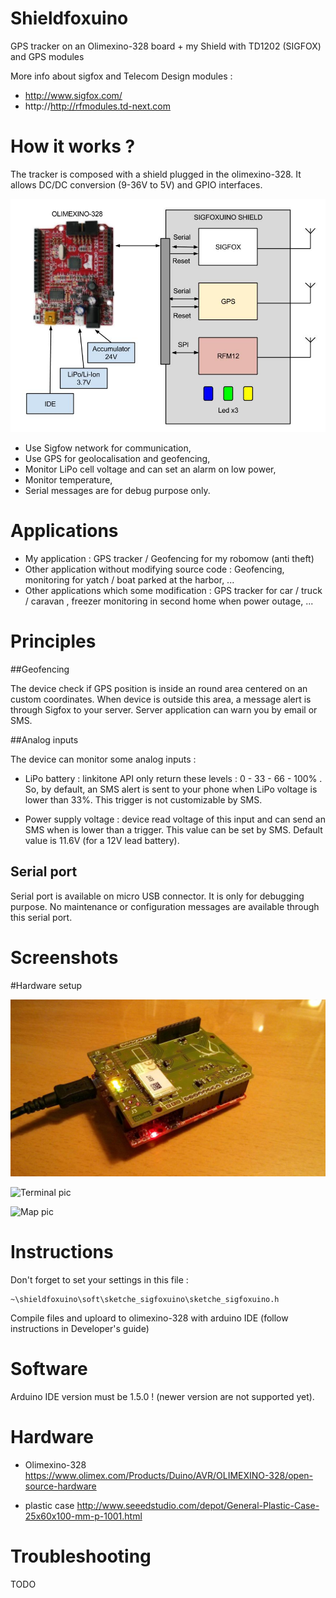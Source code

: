 Shieldfoxuino
============

GPS tracker on an Olimexino-328 board + my Shield with TD1202 (SIGFOX) and GPS modules

More info about sigfox and Telecom Design modules : 

- http://www.sigfox.com/
- http://http://rfmodules.td-next.com



How it works ?
============

The tracker is composed with a shield plugged in the olimexino-328. It allows DC/DC conversion (9-36V to 5V) and GPIO interfaces.

![Shieldfoxuino architecture](/img/Synoptique_SHIELDFOX.jpg)

 * Use Sigfow network for communication,
 * Use GPS for geolocalisation and geofencing,
 * Monitor LiPo cell voltage and can set an alarm on low power,
 * Monitor temperature,
 * Serial messages are for debug purpose only.
 
 
Applications
============ 

 * My application : GPS tracker / Geofencing for my robomow (anti theft)
 * Other application without modifying source code : Geofencing, monitoring for yatch / boat parked at the harbor, ...
 * Other applications which some modification : GPS tracker for car / truck / caravan , freezer monitoring in second home when power outage, ...
 

Principles
============

##Geofencing

The device check if GPS position is inside an round area centered on an custom coordinates.
When device is outside this area, a message alert is through Sigfox to your server. Server application can warn you by email or SMS.

##Analog inputs

The device can monitor some analog inputs :

- LiPo battery : linkitone API only return these levels : 0 - 33 - 66 - 100% . So, by default, an SMS alert is sent to your phone when LiPo voltage is lower than 33%. This trigger is not customizable by SMS.

- Power supply voltage : device read voltage of this input and can send an SMS when is lower than a trigger. This value can be set by SMS. Default value is 11.6V (for a 12V lead battery).

## Serial port

Serial port is available on micro USB connector. It is only for debugging purpose. No maintenance or configuration messages are available through this serial port.

Screenshots
============

#Hardware setup

![shieldfoxuino pic](img/shieldfoxuino.jpg)

![Terminal pic](img/sigfoxuino_terminal)

![Map pic](img/screenshot_map.jpg)


 
Instructions
============

Don't forget to set your settings in this file :

	~\shieldfoxuino\soft\sketche_sigfoxuino\sketche_sigfoxuino.h
	

Compile files and uploard to olimexino-328 with arduino IDE (follow instructions in Developer's guide)


Software
============
Arduino IDE version must be 1.5.0 ! (newer version are not supported yet).


Hardware
============
- Olimexino-328
https://www.olimex.com/Products/Duino/AVR/OLIMEXINO-328/open-source-hardware

- plastic case
http://www.seeedstudio.com/depot/General-Plastic-Case-25x60x100-mm-p-1001.html

	

Troubleshooting
============

TODO